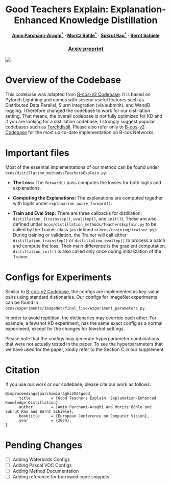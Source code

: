<p align="center">
<h1 align="center">
Good Teachers Explain: Explanation-Enhanced Knowledge Distillation
</h1>

<p align="center">
<a href="https://www.linkedin.com/in/amin-parchami"><strong>Amin Parchami-Araghi<sup>*</sup></strong></a>
·
<a href="https://www.mpi-inf.mpg.de/departments/computer-vision-and-machine-learning/people/moritz-boehle/"><strong>Moritz Böhle<sup>*</sup></strong></a>
·
<a href="https://sukrutrao.github.io"><strong>Sukrut Rao<sup>*</sup></strong></a>
·
<a href="https://www.mpi-inf.mpg.de/departments/computer-vision-and-machine-learning/people/bernt-schiele"><strong>Bernt Schiele</strong></a>
</p>
  
<h3 align="center">
<a href="https://arxiv.org/abs/2402.03119v2">Arxiv preprint</a>
</h3>
</p>

<img src="https://github.com/m-parchami/GoodTeachersExplain/assets/56980571/c5914d4c-82da-491c-a961-c37d1fe1d6db">



# Overview of the Codebase

This codebase was adapted from [B-cos-v2 Codebase](https://github.com/B-cos/B-cos-v2). It is based on Pytorch Lightning and comes with several useful features such as Distributed Data Parallel, Slurm integration (via submitit), and WandB logging. I therefore changed the codebase to work for our distillation setting. That means, the overall codebase is not fully optimized for KD and if you are looking for a distillation codebase, I strongly suggest popular codebases such as [Torchdistill](https://github.com/yoshitomo-matsubara/torchdistill). Please also refer only to [B-cos-v2 Codebase](https://github.com/B-cos/B-cos-v2) for the most up-to-date implementation on B-cos Networks.


# Important files
Most of the essential implementations of our method can be found under `bcos/distillation_methods/TeachersExplain.py`.

- **The Loss:** The `forward()` pass computes the losses for both logits and explanations.

- **Computing the Explanations:** The explanations are computed together with logits under `explanation_aware_forward()`.

- **Train and Eval Step:** There are three callbacks for distillation: `distillation_` (`trainstep()`, `evalstep()`, and `init()`). These are also defined under `bcos/distillation_methods/TeachersExplain.py` to be called by the Trainer class (as defined in `bcos/training/trainer.py`). During training or validation, the Trainer will call either `distillation_trainstep()` or `distillation_evaltep()` to process a batch and compute the loss. Their main difference is the gradient computation. `distillation_init()` is also called only once during initialization of the Trainer. 


# Configs for Experiments

Similar to [B-cos-v2 Codebase](https://github.com/B-cos/B-cos-v2), the configs are implemented as key-value pairs using standard distionaries. Our configs for ImageNet experiments can be found in `bcos/experiments/ImageNet/final_live/experiment_parameters.py`. 

In order to avoid repitition, the dictionaries may override each other. For example, a fewshot KD experiment, has the same exact config as a normal experiment, except for the changes for fewshot settings. 

Please note that the configs may generate hyperparameter combinations that were not actually tested in the paper. To see the hyperparameters that we have used for the paper, kindly refer to the Section C in our supplement.

# Citation
If you use our work or our codebase, please cite our work as follows:
```
@inproceedings{parchamiaraghi2024good,
      title         = {Good Teachers Explain: Explanation-Enhanced Knowledge Distillation}, 
      author        = {Amin Parchami-Araghi and Moritz Böhle and Sukrut Rao and Bernt Schiele},
      booktitle     = {European Conference on Computer Vision},
      year          = {2024},
}
```

# Pending Changes
- [ ] Adding Waterbirds Configs
- [ ] Adding Pascal VOC Configs
- [ ] Adding Method Documentation
- [ ] Adding reference for borrowed code snippets
